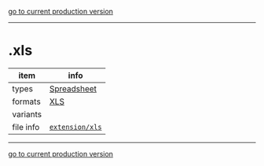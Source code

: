 [go to current production version]({{preferredFormats}})

---



# .xls

item | info
--- | ---
types | [Spreadsheet](../dataTypes/spreadsheet.md)
formats | [XLS](../fileFormats/xls.md)
variants | 
file info | [`extension/xls`]({{fileinfo}}/xls)




---

[go to current production version]({{preferredFormats}})
